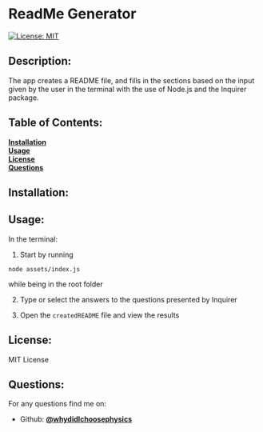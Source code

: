 # ReadMe Generator

[![License: MIT](https://img.shields.io/badge/License-MIT-yellow.svg)](https://opensource.org/licenses/MIT)

## Description:

The app creates a README file, and fills in the sections based on the input given by the user in the terminal with the use of Node.js and the Inquirer package.<br>

## Table of Contents:

**[Installation](#Installation)**<br>
**[Usage](#Usage)**<br>
**[License](#Description)**<br>
**[Questions](#Questions)**<br>
  
## Installation:



## Usage:

In the terminal:

1. Start by running

```
node assets/index.js
```

while being in the root folder

2. Type or select the answers to the questions presented by Inquirer

3. Open the `createdREADME` file and view the results


## License:

MIT License

## Questions:

For any questions find me on:

- Github: [**@whydidIchoosephysics**](https://github.com/whydidIchoosephysics)